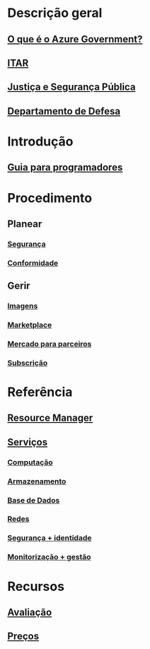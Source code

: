# Descrição geral
## [O que é o Azure Government?](../azure-government-overview.md?toc=%@Fazure%2fazure-government%2ftoc.json)
## [ITAR](documentation-government-overview-itar.md)
## [Justiça e Segurança Pública](documentation-government-overview-jps.md)
## [Departamento de Defesa](documentation-government-overview-dod.md)

# Introdução
## [Guia para programadores](../azure-government-developer-guide.md?toc=%@Fazure%2fazure-government%2ftoc.json)

# Procedimento
## Planear
### [Segurança](documentation-government-plan-security.md)
### [Conformidade](documentation-government-plan-compliance.md)
## Gerir
### [Imagens](../azure-government-image-gallery.md?toc=%2fazure%2fazure-government%2ftoc.json)
### [Marketplace](documentation-government-manage-marketplace.md)
### [Mercado para parceiros](documentation-government-manage-marketplace-partners.md)
### [Subscrição](documentation-government-manage-subscriptions.md)

# Referência
## [Resource Manager](documentation-government-manage-azure-resource-manager.md)
## [Serviços](documentation-government-services.md)
### [Computação](documentation-government-compute.md)
### [Armazenamento](documentation-government-services-storage.md)
### [Base de Dados](documentation-government-services-database.md)
### [Redes](documentation-government-networking.md)
### [Segurança + identidade](documentation-government-services-securityandidentity.md)
### [Monitorização + gestão](documentation-government-services-monitoringandmanagement.md)

# Recursos
## [Avaliação](https://azuregov.microsoft.com/trial/azuregovtrial)
## [Preços](https://azure.microsoft.com/pricing/)


<!--HONumber=Nov16_HO2-->


